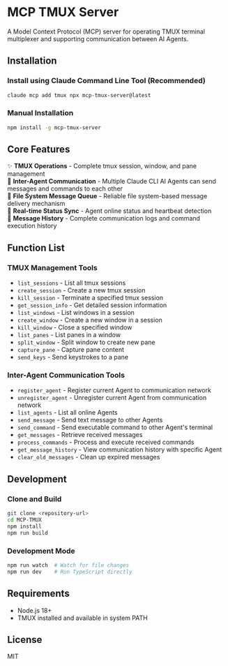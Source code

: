# MCP TMUX Server

A Model Context Protocol (MCP) server for operating TMUX terminal multiplexer and supporting communication between AI Agents.

## Installation

### Install using Claude Command Line Tool (Recommended)

```bash
claude mcp add tmux npx mcp-tmux-server@latest
```

### Manual Installation

```bash
npm install -g mcp-tmux-server
```

## Core Features

✨ **TMUX Operations** - Complete tmux session, window, and pane management  
🤝 **Inter-Agent Communication** - Multiple Claude CLI AI Agents can send messages and commands to each other  
📁 **File System Message Queue** - Reliable file system-based message delivery mechanism  
🔄 **Real-time Status Sync** - Agent online status and heartbeat detection  
📜 **Message History** - Complete communication logs and command execution history

## Function List

### TMUX Management Tools

- `list_sessions` - List all tmux sessions
- `create_session` - Create a new tmux session
- `kill_session` - Terminate a specified tmux session
- `get_session_info` - Get detailed session information
- `list_windows` - List windows in a session
- `create_window` - Create a new window in a session
- `kill_window` - Close a specified window
- `list_panes` - List panes in a window
- `split_window` - Split window to create new pane
- `capture_pane` - Capture pane content
- `send_keys` - Send keystrokes to a pane

### Inter-Agent Communication Tools

- `register_agent` - Register current Agent to communication network
- `unregister_agent` - Unregister current Agent from communication network
- `list_agents` - List all online Agents
- `send_message` - Send text message to other Agents
- `send_command` - Send executable command to other Agent's terminal
- `get_messages` - Retrieve received messages
- `process_commands` - Process and execute received commands
- `get_message_history` - View communication history with specific Agent
- `clear_old_messages` - Clean up expired messages

## Development

### Clone and Build

```bash
git clone <repository-url>
cd MCP-TMUX
npm install
npm run build
```

### Development Mode

```bash
npm run watch  # Watch for file changes
npm run dev    # Run TypeScript directly
```

## Requirements

- Node.js 18+
- TMUX installed and available in system PATH

## License

MIT